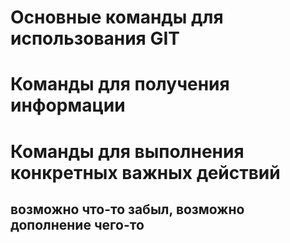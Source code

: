 # Основные команды для использования  GIT

# Команды для получения информации

# Команды для выполнения конкретных важных действий 

## возможно что-то забыл, возможно дополнение чего-то